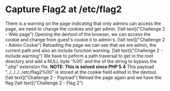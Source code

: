 # Capture Flag2 at /etc/flag2
There is a warning on the page indicating that only admins can access the page, we need to change the cookies and get admin.
[!alt text]("Challenge 2 - Web page")
Opening the devtool of the browser, we can access the cookie and change from guest's cookie it to admin's.
[!alt text]("Challenge 2 - Admin Cookie")
Reloading the page we can see that we are admin, the current path and also an include function warning.
[!alt text]("Challenge 2 - Include warning")
We have to peform a path traversal to get in the root directory and add a NULL byte '%00' and the of the string to bypass the ".php" extension file.
**NOTE: This is solved since PHP 5.4**
This payload "../../../../etc/flag2%00" is stored at the cookie field edited in the devtool.
[!alt text]("Challenge 2 - Payload")
Reload the page again and we have the flag
[!alt text]("Challenge 2 - Flag 2")
